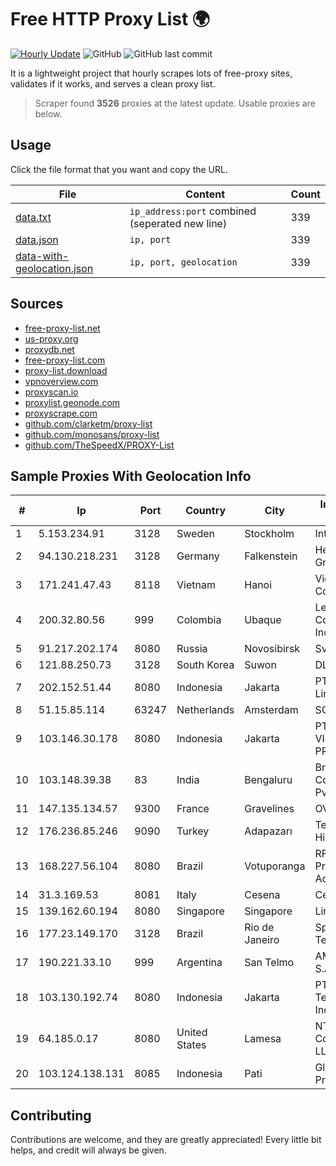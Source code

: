 
# Free HTTP Proxy List 🌍

[![Hourly Update](https://github.com/mertguvencli/http-proxy-list/actions/workflows/main.yml/badge.svg?branch=main)](https://github.com/mertguvencli/http-proxy-list/actions/workflows/main.yml)
![GitHub](https://img.shields.io/github/license/mertguvencli/http-proxy-list)
![GitHub last commit](https://img.shields.io/github/last-commit/mertguvencli/http-proxy-list)

It is a lightweight project that hourly scrapes lots of free-proxy sites, validates if it works, and serves a clean proxy list.


> Scraper found **3526** proxies at the latest update. Usable proxies are below.

## Usage

Click the file format that you want and copy the URL.


|File|Content|Count|
|----|-------|-----|
|[data.txt](https://raw.githubusercontent.com/mertguvencli/http-proxy-list/main/proxy-list/data.txt)|`ip_address:port` combined (seperated new line)|339|
|[data.json](https://raw.githubusercontent.com/mertguvencli/http-proxy-list/main/proxy-list/data.json)|`ip, port`|339|
|[data-with-geolocation.json](https://raw.githubusercontent.com/mertguvencli/http-proxy-list/main/proxy-list/data-with-geolocation.json)|`ip, port, geolocation`|339|

## Sources

* [free-proxy-list.net](https://free-proxy-list.net)
* [us-proxy.org](https://www.us-proxy.org)
* [proxydb.net](http://proxydb.net)
* [free-proxy-list.com](https://free-proxy-list.com/?page=&port=&type%5B%5D=http&type%5B%5D=https&up_time=0&search=Search)
* [proxy-list.download](https://www.proxy-list.download/HTTP)
* [vpnoverview.com](https://vpnoverview.com/privacy/anonymous-browsing/free-proxy-servers)
* [proxyscan.io](https://www.proxyscan.io)
* [proxylist.geonode.com](https://proxylist.geonode.com/api/proxy-list?limit=300&page=1&sort_by=lastChecked&sort_type=desc&protocols=http,https)
* [proxyscrape.com](https://api.proxyscrape.com/v2/?request=displayproxies&protocol=http&timeout=10000&country=all&ssl=all&anonymity=all)
* [github.com/clarketm/proxy-list](https://raw.githubusercontent.com/clarketm/proxy-list/master/proxy-list-raw.txt)
* [github.com/monosans/proxy-list](https://raw.githubusercontent.com/monosans/proxy-list/main/proxies/http.txt)
* [github.com/TheSpeedX/PROXY-List](https://raw.githubusercontent.com/TheSpeedX/PROXY-List/master/http.txt)


## Sample Proxies With Geolocation Info

|#|Ip|Port|Country|City|Internet Service Provider|
|-|--|----|-------|----|-------------------------|
|1|5.153.234.91|3128|Sweden|Stockholm|Inter Connects Inc|
|2|94.130.218.231|3128|Germany|Falkenstein|Hetzner Online GmbH|
|3|171.241.47.43|8118|Vietnam|Hanoi|Viettel Corporation|
|4|200.32.80.56|999|Colombia|Ubaque|Level 3 Communications, Inc.|
|5|91.217.202.174|8080|Russia|Novosibirsk|Svyaz-Servis LTD.|
|6|121.88.250.73|3128|South Korea|Suwon|DLIVE|
|7|202.152.51.44|8080|Indonesia|Jakarta|PT Aplikanusa Lintasarta|
|8|51.15.85.114|63247|Netherlands|Amsterdam|SCALEWAY|
|9|103.146.30.178|8080|Indonesia|Jakarta|PT MITRA VISIONER PRATAMA|
|10|103.148.39.38|83|India|Bengaluru|Broadway Communication Pvt Ltd|
|11|147.135.134.57|9300|France|Gravelines|OVH SAS|
|12|176.236.85.246|9090|Turkey|Adapazarı|Tellcom Iletisim Hizmetleri A.S.|
|13|168.227.56.104|8080|Brazil|Votuporanga|RF Connect Provedor de Acesso LTDA|
|14|31.3.169.53|8081|Italy|Cesena|Cesena NET S.R.L.|
|15|139.162.60.194|8080|Singapore|Singapore|Linode, LLC|
|16|177.23.149.170|3128|Brazil|Rio de Janeiro|SpeedWeb Net Telecomunicacoes|
|17|190.221.33.10|999|Argentina|San Telmo|AMX Argentina S.A.|
|18|103.130.192.74|8080|Indonesia|Jakarta|PT Mora Telematika Indonesia|
|19|64.185.0.17|8080|United States|Lamesa|NTS Communications, LLC|
|20|103.124.138.131|8085|Indonesia|Pati|Global Media Data Prima|



## Contributing

Contributions are welcome, and they are greatly appreciated! Every
little bit helps, and credit will always be given.

